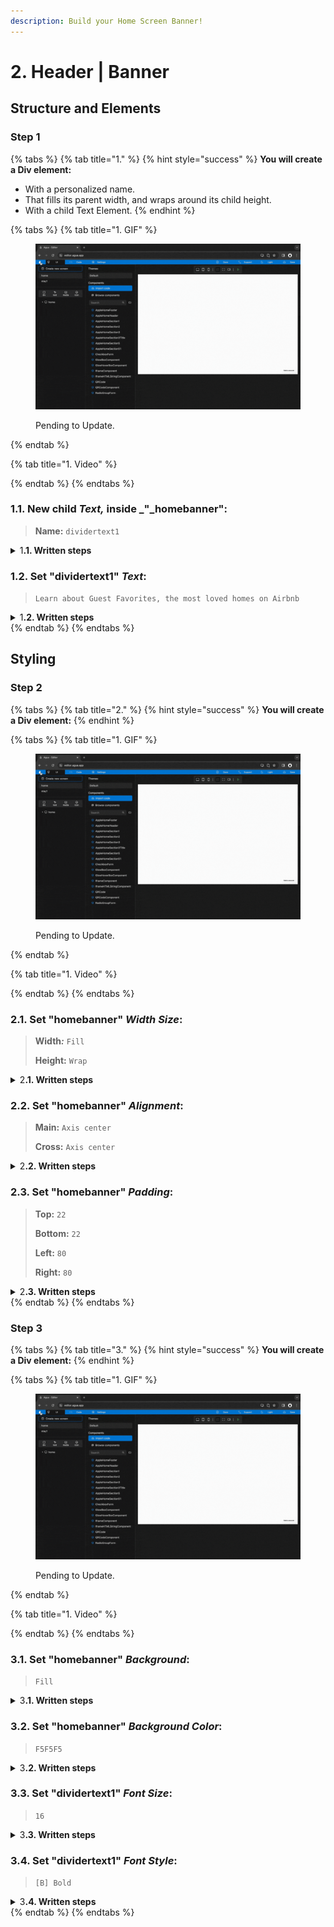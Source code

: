```yaml
---
description: Build your Home Screen Banner!
---
```


# 2. Header | Banner

## Structure and Elements&#x20;

### Step 1

{% tabs %}
{% tab title="1." %}
{% hint style="success" %}
**You will create a Div element:**

* With a personalized name.
* That fills its parent width, and wraps around its child height.
* With a child Text Element.
{% endhint %}

{% tabs %}
{% tab title="1. GIF" %}
<figure><img src="../../.gitbook/assets/Home_banner_1-min (1).gif" alt=""><figcaption><p>Pending to Update.</p></figcaption></figure>
{% endtab %}

{% tab title="1. Video" %}

{% endtab %}
{% endtabs %}



### **1.1.** New child _Text,_ inside _"_homebanner":

> **Name:** `dividertext1`

<details>

<summary>1<strong>.1. Written steps</strong></summary>

#### -Inside the _**Element Tree**_-

#### **A. \[Click]** **the **_**Div Icon**_**:**

* The button is located at the top of the panel, below the _Screens._
* The _Icon_ will turn blue, and your pointer will change.

#### **B. Drag your pointer and click "**homebanner**":**

* The new element will appear as a child of the _Screen_.

<!---->

* The _Div_ will be created with the default name "Layer #".

#### -Inside the **Properties Panel**-

#### **C. \[Click] the current name of the **_**Div**_** and type the new one**:

* The new name should be lowercase, without any spaces or special characters.

<!---->

* The name will be updated in the _Element Tree_ after you have \[clicked] away.

</details>



### 1.2. Set "dividertext1" _Text_:

> `Learn about Guest Favorites, the most loved homes on Airbnb`

<details>

<summary>1<strong>.2. Written steps</strong></summary>

#### -Inside the **Properties Panel**-

#### **A. \[Click]** **the Text container and start to \[type]:**

* You will have to erase the default text: _Type..._
* You can copy and paste text from other sources.
* You can use any type of characters.
* You cannot create a line break with the \[enter] key.
* You can create line breaks by adjusting the _Text Width_.

</details>
{% endtab %}
{% endtabs %}





## Styling

### Step 2

{% tabs %}
{% tab title="2." %}
{% hint style="success" %}
**You will create a Div element:**
{% endhint %}

{% tabs %}
{% tab title="1. GIF" %}
<figure><img src="../../.gitbook/assets/Home_banner_1-min (1).gif" alt=""><figcaption><p>Pending to Update.</p></figcaption></figure>
{% endtab %}

{% tab title="1. Video" %}

{% endtab %}
{% endtabs %}



### 2.1. Set "homebanner" _Width Size_:

> **Width**_**:**_ `Fill`
>
> **Height:** `Wrap`

<details>

<summary>2<strong>.1. Written steps</strong></summary>



</details>



### 2.2. Set "homebanner" _Alignment_:

> **Main:** `Axis center`
>
> **Cross:** `Axis center`

<details>

<summary>2<strong>.2. Written steps</strong></summary>



</details>



### 2.3. Set "homebanner" _Padding_:

> **Top:** `22`
>
> **Bottom:** `22`
>
> **Left:** `80`
>
> **Right:** `80`

<details>

<summary>2<strong>.3. Written steps</strong></summary>



</details>
{% endtab %}
{% endtabs %}





### Step 3

{% tabs %}
{% tab title="3." %}
{% hint style="success" %}
**You will create a Div element:**
{% endhint %}

{% tabs %}
{% tab title="1. GIF" %}
<figure><img src="../../.gitbook/assets/Home_banner_1-min (1).gif" alt=""><figcaption><p>Pending to Update.</p></figcaption></figure>
{% endtab %}

{% tab title="1. Video" %}

{% endtab %}
{% endtabs %}



### 3.1. Set "homebanner" _Background_:

> `Fill`

<details>

<summary>3<strong>.1. Written steps</strong></summary>



</details>



### 3.2. Set "homebanner" _Background Color_:

> `F5F5F5`

<details>

<summary>3<strong>.2. Written steps</strong></summary>



</details>



### 3.3. Set "dividertext1" _Font Size_:

> `16`

<details>

<summary>3<strong>.3. Written steps</strong></summary>



</details>



### 3.4. Set "dividertext1" _Font Style_:

> `[B] Bold`

<details>

<summary>3<strong>.4. Written steps</strong></summary>



</details>
{% endtab %}
{% endtabs %}

